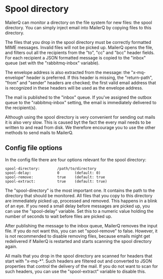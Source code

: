 # Spool directory

MailerQ can monitor a directory on the file system for new
files: the spool directory. You can simply inject email into MailerQ 
by copying files to this directory.

The files that you drop in the spool directory must be correctly formatted MIME 
messages. Invalid files will not be picked up. MailerQ opens the file, 
and filters out all the recipients from the "to", "cc" and "bcc" header fields.
For each recipient a JSON formatted message is copied to the "inbox" queue 
(set with the "rabbitmq-inbox" variable).

The envelope address is also extracted from the message: the "x-mq-envelope"
header is preferred. If this header is missing, the "return-path", "from" and
"sender" headers are checked; the first valid email address that is recognized
in these headers will be used as the envelope address.

The mail is published to the "inbox" queue. If you've assigned the outbox
queue to the "rabbitmq-inbox" setting, the email is immediately delivered to 
the recipient(s).

Although using the spool directory is very convenient for sending out mails
it is also very slow. This is caused byt the fact the every mail needs to
be written to and read from disk. We therefore encourage you to use the
other methods to send mails to MailerQ.


## Config file options

In the config file there are four options relevant for the spool directory:

```
spool-directory:        /path/to/directory
spool-delay:            0       (default: 0)
spool-remove:           true    (default: true
spool-extract:          true    (default: true)
```

The "spool-directory" is the most important one. It contains the path to the
directory that should be monitored. All files that you copy to this directory
are immediately picked up, processed and removed. This happens in a blink of
an eye. If you need a small delay before messages are picked up, you
can use the "spool-delay" variable. Set this to a numeric value holding
the number of seconds to wait before files are picked up.

After publishing the message to the inbox queue, MailerQ removes the input file. 
If you do not want this, you can set "spool-remove" to false. However, it is not 
recommended to disable removing files, because emails might get redelivered 
if MailerQ is restarted and starts scanning the spool directory again.

All mails that you drop in the spool directory are scanned for headers that
start with "x-mq-*". Such headers are filtered out and converted to JSON
properties that control the delivery of the mail. If you do not want to
scan for such headers, you can use the "spool-extract" variable to disable this.
